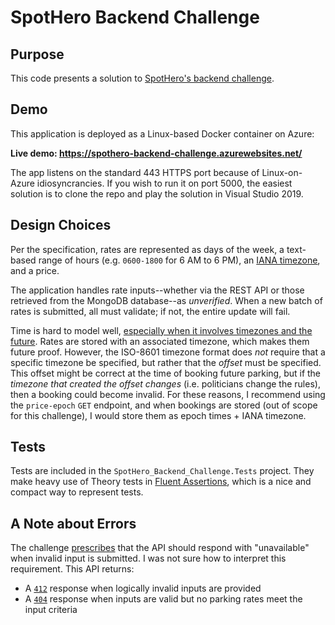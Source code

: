 # SpotHero Backend Challenge

## Purpose

This code presents a solution to [SpotHero's backend challenge](https://github.com/spothero/be-code-challenge).

## Demo

This application is deployed as a Linux-based Docker container on Azure:

**Live demo: https://spothero-backend-challenge.azurewebsites.net/**

The app listens on the standard 443 HTTPS port because of Linux-on-Azure idiosyncrancies. If you wish to run it on port 5000, the easiest solution is to clone the repo and play the solution in Visual Studio 2019. 

## Design Choices

Per the specification, rates are represented as days of the week, a text-based range of hours (e.g. `0600-1800` for 6 AM to 6 PM), an [IANA timezone](https://www.iana.org/time-zones), and a price.

The application handles rate inputs--whether via the REST API or those retrieved from the MongoDB database--as _unverified_. When a new batch of rates is submitted, all must validate; if not, the entire update will fail.

Time is hard to model well, [especially when it involves timezones and the future](https://codeblog.jonskeet.uk/2019/03/27/storing-utc-is-not-a-silver-bullet/). Rates are stored with an associated timezone, which makes them future proof. However, the ISO-8601 timezone format does *not* require that a specific timezone be specified, but rather that the _offset_ must be specified. This offset might be correct at the time of booking future parking, but if the _timezone that created the offset changes_ (i.e. politicians change the rules), then a booking could become invalid. For these reasons, I recommend using the `price-epoch` `GET` endpoint, and when bookings are stored (out of scope for this challenge), I would store them as epoch times + IANA timezone.

## Tests

Tests are included in the `SpotHero_Backend_Challenge.Tests` project. They make heavy use of Theory tests in [Fluent Assertions](https://fluentassertions.com/), which is a nice and compact way to represent tests.

## A Note about Errors

The challenge [prescribes](https://github.com/spothero/be-code-challenge#response-requirements) that the API should respond with "unavailable" when invalid input is submitted. I was not sure how to interpret this requirement. This API returns:

  * A [`412`](https://httpstatuses.com/412) response when logically invalid inputs are provided
  * A [`404`](https://httpstatuses.com/404) response when inputs are valid but no parking rates meet the input criteria
